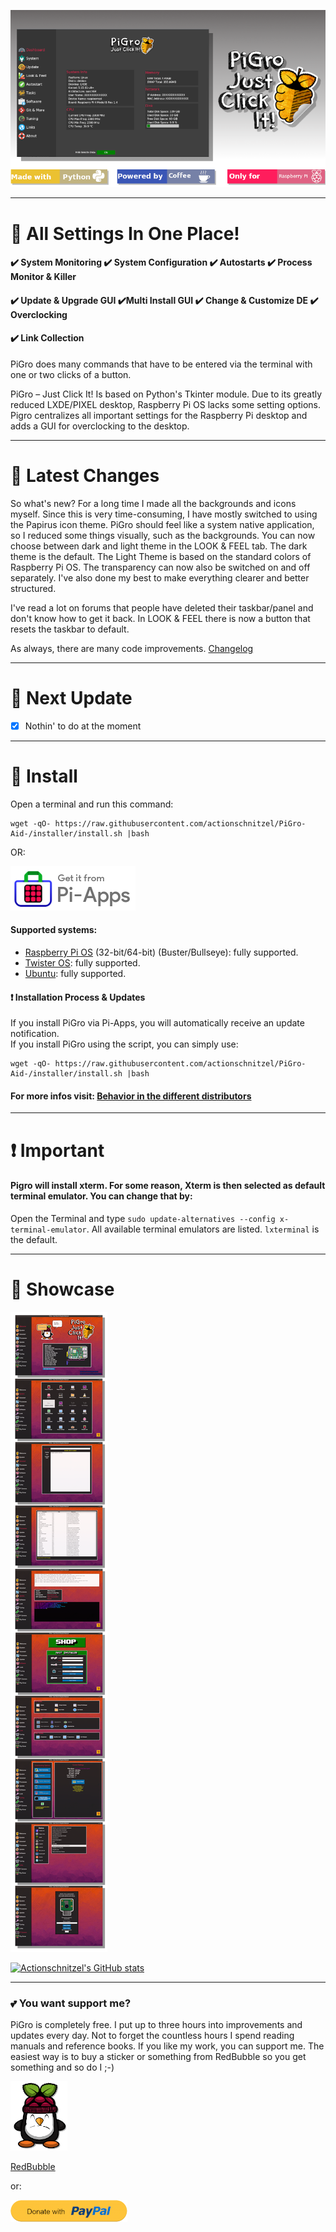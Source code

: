 ![GUI](https://github.com/actionschnitzel/tingsandstuff/blob/main/9/header_SM9.png)

---

# :bento: All Settings In One Place!

#### :heavy_check_mark: System Monitoring :heavy_check_mark: System Configuration :heavy_check_mark: Autostarts :heavy_check_mark: Process Monitor & Killer

#### :heavy_check_mark: Update & Upgrade GUI :heavy_check_mark:Multi Install GUI :heavy_check_mark: Change & Customize DE :heavy_check_mark: Overclocking

#### :heavy_check_mark: Link Collection

PiGro does many commands that have to be entered via the terminal with one or two clicks of a button.

PiGro – Just Click It! Is based on Python's Tkinter module. Due to its greatly reduced LXDE/PIXEL desktop, Raspberry Pi OS lacks some setting options. Pigro centralizes all important settings for the Raspberry Pi desktop and adds a GUI for overclocking to the desktop.

---

# :hamburger: Latest Changes

So what's new? For a long time I made all the backgrounds and icons myself. Since this is very time-consuming, I have mostly switched to using the Papirus icon theme.
PiGro should feel like a system native application, so I reduced some things visually, such as the backgrounds. You can now choose between dark and light theme in the LOOK & FEEL tab.
The dark theme is the default. The Light Theme is based on the standard colors of Raspberry Pi OS. The transparency can now also be switched on and off separately. I've also done my best to make everything clearer and better structured.

I've read a lot on forums that people have deleted their taskbar/panel and don't know how to get it back. In LOOK & FEEL there is now a button that resets the taskbar to default.

As always, there are many code improvements.
[Changelog](https://github.com/actionschnitzel/PiGro-Aid-/wiki/Change-Log)

---

# :dart: Next Update

- [x] Nothin' to do at the moment

---

# :floppy_disk: Install

Open a terminal and run this command:

```
wget -qO- https://raw.githubusercontent.com/actionschnitzel/PiGro-Aid-/installer/install.sh |bash
```

OR:

[![badge](https://github.com/Botspot/pi-apps/blob/master/icons/badge-light.png?raw=true)](https://github.com/Botspot/pi-apps)

#### Supported systems:

- [Raspberry Pi OS](https://www.raspberrypi.com/software/operating-systems/) (32-bit/64-bit) (Buster/Bullseye): fully supported.
- [Twister OS](https://twisteros.com/download.html): fully supported.
- [Ubuntu](https://ubuntu.com/download): fully supported.

#### :exclamation: Installation Process & Updates

If you install PiGro via Pi-Apps, you will automatically receive an update notification.  
If you install PiGro using the script, you can simply use:

```
wget -qO- https://raw.githubusercontent.com/actionschnitzel/PiGro-Aid-/installer/install.sh |bash
```

#### For more infos visit: [Behavior in the different distributors](https://github.com/actionschnitzel/PiGro-Aid-/wiki/Behavior-in-the-different-distributors)

---

# :exclamation: Important

#### Pigro will install xterm. For some reason, Xterm is then selected as default terminal emulator. You can change that by:

Open the Terminal and type `sudo update-alternatives --config x-terminal-emulator`. All available terminal emulators are listed. `lxterminal` is the default.

---

# :doughnut: Showcase

![GUI](https://github.com/actionschnitzel/tingsandstuff/blob/main/Stupida_Medusa_Release/8.5.2/1.png)

[![Actionschnitzel's GitHub stats](https://github-readme-stats.vercel.app/api?username=actionschnitzel)](https://github.com/actionschnitzel/github-readme-stats)

---

### :two_hearts: You want support me?

PiGro is completely free. I put up to three hours into improvements and updates every day. Not to forget the countless hours I spend reading manuals and reference books. If you like my work, you can support me. The easiest way is to buy a sticker or something from RedBubble so you get something and so do I ;-)

![cute tuxi](https://github.com/actionschnitzel/tingsandstuff/blob/main/smal_tuxi.png)

[RedBubble](https://www.redbubble.com/de/i/sticker/Cute-Tux-von-Actionschnitzel/86197079.EJUG5)

or:

[![badge](https://github.com/actionschnitzel/tingsandstuff/blob/main/PayPal_donation.png?raw=true)](https://www.paypal.com/paypalme/actionschnitzel)
